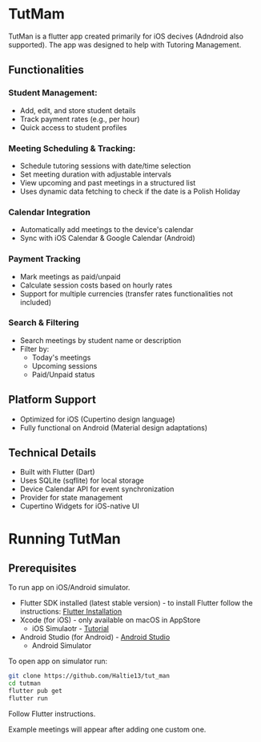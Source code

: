  # TutMam
 TutMan is a flutter app created primarily for iOS decives (Adndroid also supported). The app was designed to help with Tutoring Management.

## Functionalities 
### Student Management:
- Add, edit, and store student details
- Track payment rates (e.g., per hour)
- Quick access to student profiles

### Meeting Scheduling & Tracking:
- Schedule tutoring sessions with date/time selection
- Set meeting duration with adjustable intervals
- View upcoming and past meetings in a structured list
- Uses dynamic data fetching to check if the date is a Polish Holiday 

### Calendar Integration
- Automatically add meetings to the device's calendar
- Sync with iOS Calendar & Google Calendar (Android)

### Payment Tracking
- Mark meetings as paid/unpaid
- Calculate session costs based on hourly rates
- Support for multiple currencies (transfer rates functionalities not included)

### Search & Filtering
- Search meetings by student name or description
- Filter by:
  - Today's meetings
  - Upcoming sessions
  - Paid/Unpaid status
 
## Platform Support
- Optimized for iOS (Cupertino design language)
- Fully functional on Android (Material design adaptations)

## Technical Details
- Built with Flutter (Dart)
- Uses SQLite (sqflite) for local storage
- Device Calendar API for event synchronization
- Provider for state management
- Cupertino Widgets for iOS-native UI

# Running TutMan
## Prerequisites
To run app on iOS/Android simulator.
- Flutter SDK installed (latest stable version) - to install Flutter follow the instructions: [Flutter Installation](https://docs.flutter.dev/get-started/install)
- Xcode (for iOS) - only available on macOS in AppStore
  - iOS Simulaotr - [Tutorial](https://developer.apple.com/documentation/xcode/downloading-and-installing-additional-xcode-components)
- Android Studio (for Android) - [Android Studio](https://developer.android.com/studio)
  - Android Simulator

To open app on simulator run:
```bash
git clone https://github.com/Haltie13/tut_man
cd tutman
flutter pub get
flutter run
```
Follow Flutter instructions.

Example meetings will appear after adding one custom one.




  
